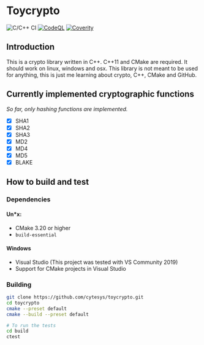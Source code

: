 # Toycrypto
![C/C++ CI](https://github.com/cytesys/toycrypto/workflows/C/C++%20CI/badge.svg?branch=master)
[![CodeQL](https://github.com/cytesys/toycrypto/actions/workflows/codeql-analysis.yml/badge.svg)](https://github.com/cytesys/toycrypto/actions/workflows/codeql-analysis.yml)
[![Coverity](https://scan.coverity.com/projects/25133/badge.svg)](https://scan.coverity.com/projects/cytesys-toycrypto)
## Introduction
This is a crypto library written in C++. C++11 and CMake are required. It should work on linux, windows and osx.
This library is not meant to be used for anything, this is just me learning about crypto, C++, CMake and GitHub.

## Currently implemented cryptographic functions
*So far, only hashing functions are implemented.*
- [x] SHA1
- [x] SHA2
- [x] SHA3
- [x] MD2
- [x] MD4
- [x] MD5
- [x] BLAKE

## How to build and test
### Dependencies
#### Un*x:
- CMake 3.20 or higher
- `build-essential`

#### Windows
- Visual Studio (This project was tested with VS Community 2019)
- Support for CMake projects in Visual Studio

### Building
```bash
git clone https://github.com/cytesys/toycrypto.git
cd toycrypto
cmake --preset default
cmake --build --preset default

# To run the tests
cd build
ctest
```
